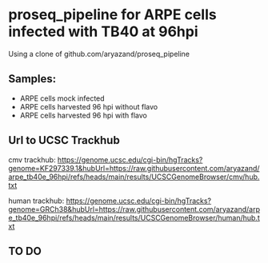 # proseq_pipeline for ARPE cells infected with TB40 at 96hpi 
Using a clone of github.com/aryazand/proseq_pipeline 

## Samples: 
- ARPE cells mock infected
- ARPE cells harvested 96 hpi without flavo
- ARPE cells harvested 96 hpi with flavo


## Url to UCSC Trackhub
cmv trackhub: <https://genome.ucsc.edu/cgi-bin/hgTracks?genome=KF297339.1&hubUrl=https://raw.githubusercontent.com/aryazand/arpe_tb40e_96hpi/refs/heads/main/results/UCSCGenomeBrowser/cmv/hub.txt>

human trackhub: <https://genome.ucsc.edu/cgi-bin/hgTracks?genome=GRCh38&hubUrl=https://raw.githubusercontent.com/aryazand/arpe_tb40e_96hpi/refs/heads/main/results/UCSCGenomeBrowser/human/hub.txt>

## TO DO